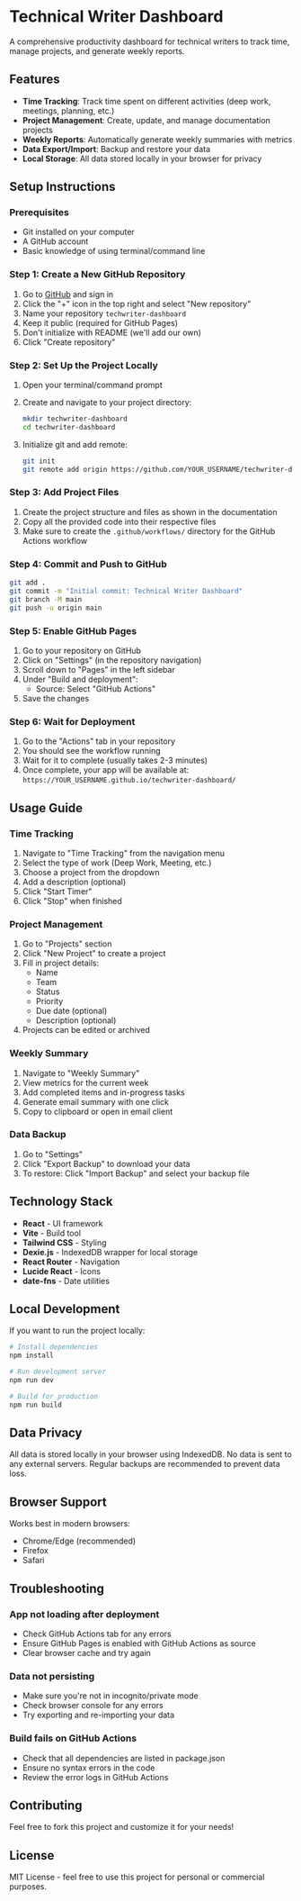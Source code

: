 # Technical Writer Dashboard

A comprehensive productivity dashboard for technical writers to track time, manage projects, and generate weekly reports.

## Features

- **Time Tracking**: Track time spent on different activities (deep work, meetings, planning, etc.)
- **Project Management**: Create, update, and manage documentation projects
- **Weekly Reports**: Automatically generate weekly summaries with metrics
- **Data Export/Import**: Backup and restore your data
- **Local Storage**: All data stored locally in your browser for privacy

## Setup Instructions

### Prerequisites

- Git installed on your computer
- A GitHub account
- Basic knowledge of using terminal/command line

### Step 1: Create a New GitHub Repository

1. Go to [GitHub](https://github.com) and sign in
2. Click the "+" icon in the top right and select "New repository"
3. Name your repository `techwriter-dashboard`
4. Keep it public (required for GitHub Pages)
5. Don't initialize with README (we'll add our own)
6. Click "Create repository"

### Step 2: Set Up the Project Locally

1. Open your terminal/command prompt
2. Create and navigate to your project directory:
   ```bash
   mkdir techwriter-dashboard
   cd techwriter-dashboard
   ```

3. Initialize git and add remote:
   ```bash
   git init
   git remote add origin https://github.com/YOUR_USERNAME/techwriter-dashboard.git
   ```

### Step 3: Add Project Files

1. Create the project structure and files as shown in the documentation
2. Copy all the provided code into their respective files
3. Make sure to create the `.github/workflows/` directory for the GitHub Actions workflow

### Step 4: Commit and Push to GitHub

```bash
git add .
git commit -m "Initial commit: Technical Writer Dashboard"
git branch -M main
git push -u origin main
```

### Step 5: Enable GitHub Pages

1. Go to your repository on GitHub
2. Click on "Settings" (in the repository navigation)
3. Scroll down to "Pages" in the left sidebar
4. Under "Build and deployment":
   - Source: Select "GitHub Actions"
5. Save the changes

### Step 6: Wait for Deployment

1. Go to the "Actions" tab in your repository
2. You should see the workflow running
3. Wait for it to complete (usually takes 2-3 minutes)
4. Once complete, your app will be available at:
   `https://YOUR_USERNAME.github.io/techwriter-dashboard/`

## Usage Guide

### Time Tracking

1. Navigate to "Time Tracking" from the navigation menu
2. Select the type of work (Deep Work, Meeting, etc.)
3. Choose a project from the dropdown
4. Add a description (optional)
5. Click "Start Timer"
6. Click "Stop" when finished

### Project Management

1. Go to "Projects" section
2. Click "New Project" to create a project
3. Fill in project details:
   - Name
   - Team
   - Status
   - Priority
   - Due date (optional)
   - Description (optional)
4. Projects can be edited or archived

### Weekly Summary

1. Navigate to "Weekly Summary"
2. View metrics for the current week
3. Add completed items and in-progress tasks
4. Generate email summary with one click
5. Copy to clipboard or open in email client

### Data Backup

1. Go to "Settings"
2. Click "Export Backup" to download your data
3. To restore: Click "Import Backup" and select your backup file

## Technology Stack

- **React** - UI framework
- **Vite** - Build tool
- **Tailwind CSS** - Styling
- **Dexie.js** - IndexedDB wrapper for local storage
- **React Router** - Navigation
- **Lucide React** - Icons
- **date-fns** - Date utilities

## Local Development

If you want to run the project locally:

```bash
# Install dependencies
npm install

# Run development server
npm run dev

# Build for production
npm run build
```

## Data Privacy

All data is stored locally in your browser using IndexedDB. No data is sent to any external servers. Regular backups are recommended to prevent data loss.

## Browser Support

Works best in modern browsers:
- Chrome/Edge (recommended)
- Firefox
- Safari

## Troubleshooting

### App not loading after deployment
- Check GitHub Actions tab for any errors
- Ensure GitHub Pages is enabled with GitHub Actions as source
- Clear browser cache and try again

### Data not persisting
- Make sure you're not in incognito/private mode
- Check browser console for any errors
- Try exporting and re-importing your data

### Build fails on GitHub Actions
- Check that all dependencies are listed in package.json
- Ensure no syntax errors in the code
- Review the error logs in GitHub Actions

## Contributing

Feel free to fork this project and customize it for your needs!

## License

MIT License - feel free to use this project for personal or commercial purposes.